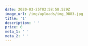 ```yaml
---
date: 2020-03-25T02:58:58.529Z
image_url: /img/uploads/img_9883.jpg
title: '1'
description: ' '
price: 0
meta_1: ' '
meta_2: ' '
---
```


